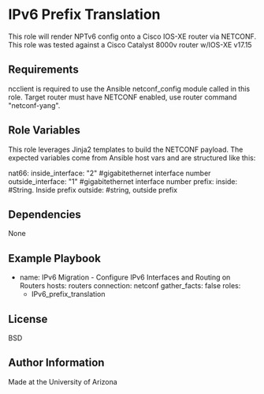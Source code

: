 IPv6 Prefix Translation
=========

This role will render NPTv6 config onto a Cisco IOS-XE router via NETCONF. This role was tested against a Cisco Catalyst 8000v router w/IOS-XE v17.15

Requirements
------------

ncclient is required to use the Ansible netconf_config module called in this role. Target router must have NETCONF enabled, use router command "netconf-yang".

Role Variables
--------------

This role leverages Jinja2 templates to build the NETCONF payload. The expected variables come from Ansible host vars and are structured like this:

nat66:
 inside_interface: "2" #gigabitethernet interface number
 outside_interface: "1" #gigabitethernet interface number
 prefix:
   inside: #String. Inside prefix
   outside: #string, outside prefix

Dependencies
------------

None

Example Playbook
----------------

- name: IPv6 Migration - Configure IPv6 Interfaces and Routing on Routers
  hosts: routers
  connection: netconf
  gather_facts: false
  roles:
    - IPv6_prefix_translation


License
-------

BSD

Author Information
------------------

Made at the University of Arizona
